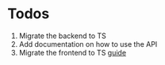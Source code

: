# Todos

1. Migrate the backend to TS
2. Add documentation on how to use the API
3. Migrate the frontend to TS [guide](https://github.com/Microsoft/TypeScript-React-Conversion-Guide#typescript-react-conversion-guide)
